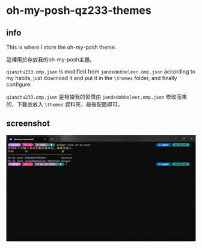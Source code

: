 # oh-my-posh-qz233-themes

## info

This is where I store the oh-my-posh theme.

這裡用於存放我的oh-my-posh主題。

`qianzhu233.omp.json` is modified from `jandedobbeleer.omp.json` according to my habits, just download it and put it in the `\themes` folder, and finally configure.

`qianzhu233.omp.json` 是根據我的習慣由 `jandedobbeleer.omp.json` 修改而來的，下載並放入 `\themes` 資料夾，最後配置即可。

## screenshot

![](/screenshot/2023-08-03%20165759.png)